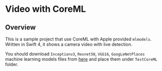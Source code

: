 # Video with CoreML

## Overview

This is a sample project that use CoreML with Apple provided `mlmodels`. Written in Swift 4, it shows a camera video with live detection.

You should download `Inceptionv3`, `Resnet50`, `VGG16`, `GoogLeNetPlaces` machine learning models files from [here](https://developer.apple.com/machine-learning) and place them under `TestCoreML` folder.
